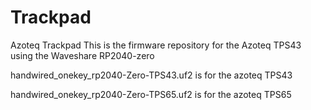 # Trackpad
Azoteq Trackpad
This is the firmware repository for the Azoteq TPS43 using the Waveshare RP2040-zero


handwired_onekey_rp2040-Zero-TPS43.uf2 is for the azoteq TPS43

handwired_onekey_rp2040-Zero-TPS65.uf2 is for the azoteq TPS65

